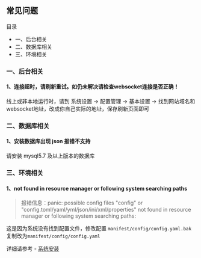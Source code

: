 ## 常见问题

目录

- 一、后台相关
- 二、数据库相关
- 三、环境相关


### 一、后台相关

#### 1、连接超时，请刷新重试。如仍未解决请检查websocket连接是否正确！

线上或非本地运行时，请到 系统设置 -> 配置管理 -> 基本设置 -> 找到网站域名和websocket地址，改成你自己实际的地址，保存刷新页面即可



### 二、数据库相关

#### 1、安装数据库出现 json 报错不支持

请安装 mysql5.7 及以上版本的数据库



### 三、环境相关

#### 1、not found in resource manager or following system searching paths

> 报错信息：panic: possible config files "config" or "config.toml/yaml/yml/json/ini/xml/properties" not found in resource manager or following system searching paths:

这是因为系统没有找到配置文件，修改配置 `manifest/config/config.yaml.bak` 复制改为`manifest/config/config.yaml`

详细请参考 - [系统安装](start-installation.md)
